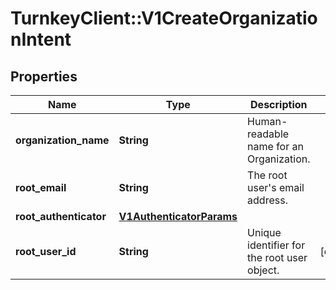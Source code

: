 # TurnkeyClient::V1CreateOrganizationIntent

## Properties
Name | Type | Description | Notes
------------ | ------------- | ------------- | -------------
**organization_name** | **String** | Human-readable name for an Organization. | 
**root_email** | **String** | The root user&#x27;s email address. | 
**root_authenticator** | [**V1AuthenticatorParams**](V1AuthenticatorParams.md) |  | 
**root_user_id** | **String** | Unique identifier for the root user object. | [optional] 


